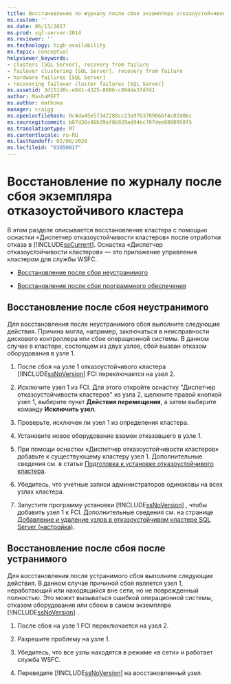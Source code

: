 ```yaml
---
title: Восстановление по журналу после сбоя экземпляра отказоустойчивого кластера | Документация Майкрософт
ms.custom: ''
ms.date: 06/13/2017
ms.prod: sql-server-2014
ms.reviewer: ''
ms.technology: high-availability
ms.topic: conceptual
helpviewer_keywords:
- clusters [SQL Server], recovery from failure
- failover clustering [SQL Server], recovery from failure
- hardware failures [SQL Server]
- recovering failover cluster failures [SQL Server]
ms.assetid: 3d151d0c-e841-4325-8606-c094de37d7d1
author: MashaMSFT
ms.author: mathoma
manager: craigg
ms.openlocfilehash: 0c4da45e57342288cc23a9783709666f4c02d0bc
ms.sourcegitcommit: b87d36c46b39af8b929ad94ec707dee8800950f5
ms.translationtype: MT
ms.contentlocale: ru-RU
ms.lasthandoff: 02/08/2020
ms.locfileid: "63050017"
---
```

# <a name="recover-from-failover-cluster-instance-failure"></a>Восстановление по журналу после сбоя экземпляра отказоустойчивого кластера
  В этом разделе описывается восстановление кластера с помощью оснастки «Диспетчер отказоустойчивости кластеров» после отработки отказа в [!INCLUDE[ssCurrent](../../../includes/sscurrent-md.md)]. Оснастка «Диспетчер отказоустойчивости кластеров» — это приложение управления кластером для службы WSFC.  
  
-   [Восстановление после сбоя неустранимого](#Scenario1)  
  
-   [Восстановление после сбоя программного обеспечения](#Scenario2)  
  
##  <a name="Scenario1"></a>Восстановление после сбоя неустранимого  
 Для восстановления после неустранимого сбоя выполните следующие действия. Причина могла, например, заключаться в неисправности дискового контроллера или сбое операционной системы. В данном случае в кластере, состоящем из двух узлов, сбой вызван отказом оборудования в узле 1.  
  
1.  После сбоя на узле 1 отказоустойчивого кластера [!INCLUDE[ssNoVersion](../../../includes/ssnoversion-md.md)] FCI переключается на узел 2.  
  
2.  Исключите узел 1 из FCI. Для этого откройте оснастку "Диспетчер отказоустойчивости кластеров" из узла 2, щелкните правой кнопкой узел 1, выберите пункт **Действия перемещения**, а затем выберите команду **Исключить узел**.  
  
3.  Проверьте, исключен ли узел 1 из определения кластера.  
  
4.  Установите новое оборудование взамен отказавшего в узле 1.  
  
5.  При помощи оснастки «Диспетчер отказоустойчивости кластеров» добавьте к существующему кластеру узел 1. Дополнительные сведения см. в статье [Подготовка к установке отказоустойчивого кластера](../install/before-installing-failover-clustering.md).  
  
6.  Убедитесь, что учетные записи администраторов одинаковы на всех узлах кластера.  
  
7.  Запустите программу установки [!INCLUDE[ssNoVersion](../../../includes/ssnoversion-md.md)] , чтобы добавить узел 1 к FCI. Дополнительные сведения см. на странице [Добавление и удаление узлов в отказоустойчивом кластере SQL Server (настройка)](../install/add-or-remove-nodes-in-a-sql-server-failover-cluster-setup.md).  
  
##  <a name="Scenario2"></a>Восстановление после сбоя после устранимого  
 Для восстановления после устранимого сбоя выполните следующие действия. В данном случае причиной сбоя является узел 1, неработающий или находящийся вне сети, но не поврежденный полностью. Это может вызываться ошибкой операционной системы, отказом оборудования или сбоем в самом экземпляре [!INCLUDE[ssNoVersion](../../../includes/ssnoversion-md.md)] .  
  
1.  После сбоя на узле 1 FCI переключается на узел 2.  
  
2.  Разрешите проблему на узле 1.  
  
3.  Убедитесь, что все узлы находятся в режиме «в сети» и работает служба WSFC.  
  
4.  Переведите [!INCLUDE[ssNoVersion](../../../includes/ssnoversion-md.md)] на восстановленный узел.  
  
  
